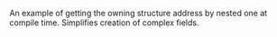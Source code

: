An example of getting the owning structure address by nested one at compile time. Simplifies creation of complex fields.